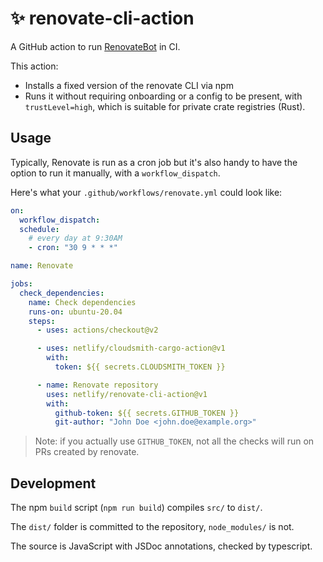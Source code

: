 # ✨ renovate-cli-action

A GitHub action to run [RenovateBot](https://docs.renovatebot.com/) in CI.

This action:

- Installs a fixed version of the renovate CLI via npm
- Runs it without requiring onboarding or a config to be present,
  with `trustLevel=high`, which is suitable for private crate registries (Rust).

## Usage

Typically, Renovate is run as a cron job but it's also handy to have the
option to run it manually, with a `workflow_dispatch`.

Here's what your `.github/workflows/renovate.yml` could look like:

```yaml
on:
  workflow_dispatch:
  schedule:
    # every day at 9:30AM
    - cron: "30 9 * * *"

name: Renovate

jobs:
  check_dependencies:
    name: Check dependencies
    runs-on: ubuntu-20.04
    steps:
      - uses: actions/checkout@v2

      - uses: netlify/cloudsmith-cargo-action@v1
        with:
          token: ${{ secrets.CLOUDSMITH_TOKEN }}

      - name: Renovate repository
        uses: netlify/renovate-cli-action@v1
        with:
          github-token: ${{ secrets.GITHUB_TOKEN }}
          git-author: "John Doe <john.doe@example.org>"
```

> Note: if you actually use `GITHUB_TOKEN`, not all the checks will run on
> PRs created by renovate.

## Development

The npm `build` script (`npm run build`) compiles `src/` to `dist/`.

The `dist/` folder is committed to the repository, `node_modules/` is not.

The source is JavaScript with JSDoc annotations, checked by typescript.
